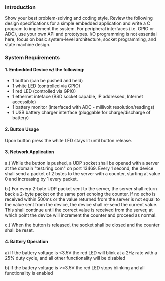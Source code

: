 ### Introduction

Show your best problem-solving and coding style. Review the following design specifications for a simple embedded 
application and write a C program to implement the system. For peripheral interfaces (i.e. GPIO or ADC), use your own 
API and prototypes. I/O programming is not essential here; focus on basic system-level architecture, 
socket programming, and state machine design.


### System Requirements

#### 1. Embedded Device w/ the following: 

* 1 button (can be pushed and held)
* 1 white LED (controlled via GPIO)
* 1 red LED (controlled via GPIO)
* 1 ethernet inteface (BSD socket capable, IP addressed, Internet accessible)
* 1 battery monitor (interfaced with ADC - millivolt resolution/readings)
* 1 USB battery charger interface (pluggable for charge/discharge of battery)

#### 2. Button Usage

Upon button press the white LED stays lit until button release. 

#### 3. Network Application

a.) While the button is pushed, a UDP socket shall be opened with a server at the domain "test.ring.com" on port 13469. Every 1 second, the device shall send a packet of 2 bytes to the server with a counter, starting at value 0 and increasing by 1 every packet.

b.) For every 2-byte UDP packet sent to the server, the server shall return back a 2-byte packet on the same port echoing the counter. If no echo is received within 500ms or the value returned from the server is not equal to the value sent from the device, the device shall re-send the current value. This shall continue until the correct value is received from the server, at which point the device will increment the counter and proceed as normal. 

c.) When the button is released, the socket shall be closed and the counter shall be reset.

#### 4. Battery Operation

a) If the battery voltage is <3.5V the red LED will blink at a 2Hz rate with a 25% duty cycle, and all other functionality will be disabled

b) If the battery voltage is >=3.5V the red LED stops blinking and all functionality is enabled

